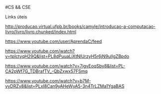 #CS && CSE

Links úteis

http://producao.virtual.ufpb.br/books/camyle/introducao-a-computacao-livro/livro/livro.chunked/index.html

https://www.youtube.com/user/AprendaC/feed

https://www.youtube.com/watch?v=tpIctyqH29Q&list=PL8dPuuaLjXtNlUrzyH5r6jN9ulIgZBpdo

https://www.youtube.com/watch?v=7igvEoqSby8&list=PL-CA2pWf7G_TDBrafTV_-QbZxwx57FSmq

https://www.youtube.com/watch?v=b7M-vyDRZy8&list=PLxI8Can9yAHeWyA5-3n4TrLZMa1YgaBAS
